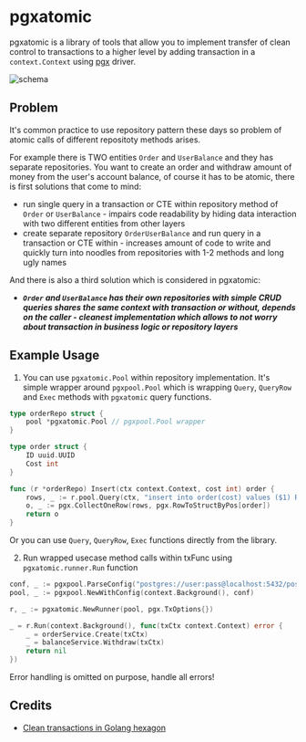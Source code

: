 # pgxatomic

pgxatomic is a library of tools that allow you to implement transfer of clean control to transactions to a higher level by adding transaction in a `context.Context` using [pgx](https://github.com/jackc/pgx) driver.

![schema](https://i.imgur.com/RpsfuBb.jpg)

## Problem
It's common practice to use repository pattern these days so problem of atomic calls of different repositoty methods arises.

For example there is TWO entities `Order` and `UserBalance` and they has separate repositories. You want to create an order and withdraw amount of money from the user's account balance, of course it has to be atomic, there is first solutions that come to mind:
- run single query in a transaction or CTE within repository method of `Order` or `UserBalance` - impairs code readability by hiding data interaction with two different entities from other layers
- create separate repository `OrderUserBalance` and run query in a transaction or CTE within - increases amount of code to write and quickly turn into noodles from repositories with 1-2 methods and long ugly names

And there is also a third solution which is considered in pgxatomic:
- ***`Order` and `UserBalance` has their own repositories with simple CRUD queries shares the same context with transaction or without, depends on the caller - cleanest implementation which allows to not worry about transaction in business logic or repository layers***

## Example Usage
1. You can use `pgxatomic.Pool` within repository implementation. It's simple wrapper around `pgxpool.Pool` which
is wrapping `Query`, `QueryRow` and `Exec` methods with `pgxatomic` query functions.
```go
type orderRepo struct {
    pool *pgxatomic.Pool // pgxpool.Pool wrapper
}

type order struct {
    ID uuid.UUID
    Cost int
}

func (r *orderRepo) Insert(ctx context.Context, cost int) order {
    rows, _ := r.pool.Query(ctx, "insert into order(cost) values ($1) RETURNING id, cost", cost)
    o, _ := pgx.CollectOneRow(rows, pgx.RowToStructByPos[order])
    return o
}
```

Or you can use `Query`, `QueryRow`, `Exec` functions directly from the library.

2. Run wrapped usecase method calls within txFunc using `pgxatomic.runner.Run` function
```go
conf, _ := pgxpool.ParseConfig("postgres://user:pass@localhost:5432/postgres")
pool, _ := pgxpool.NewWithConfig(context.Background(), conf)

r, _ := pgxatomic.NewRunner(pool, pgx.TxOptions{})

_ = r.Run(context.Background(), func(txCtx context.Context) error {
    _ = orderService.Create(txCtx)
    _ = balanceService.Withdraw(txCtx)
    return nil
})
```

Error handling is omitted on purpose, handle all errors!

## Credits
- [Clean transactions in Golang hexagon](https://www.kaznacheev.me/posts/en/clean-transactions-in-hexagon)
